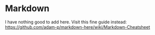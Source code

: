 # Markdown

I have nothing good to add here. Visit this fine guide instead:<br>
https://github.com/adam-p/markdown-here/wiki/Markdown-Cheatsheet

